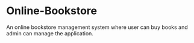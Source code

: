 # Online-Bookstore
An online bookstore management system where user can buy books and admin can manage the application. 
